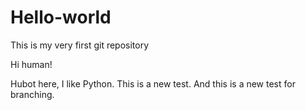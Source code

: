 # Hello-world
This is my very first git repository 

Hi human!

Hubot here, I like Python. 
This is a new test.
And this is a new test for branching.

